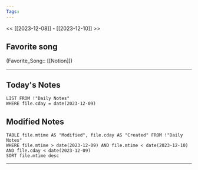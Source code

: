 ```yaml
---
Tags:
---
```

<< [[2023-12-08]] - [[2023-12-10]] >>
## Favorite song
(Favorite_Song:: [[Notion]])

___
## Today's Notes
```dataview
LIST FROM !"Daily Notes"
WHERE file.cday = date(2023-12-09)
```
## Modified Notes
```dataview
TABLE file.mtime AS "Modified", file.cday AS "Created" FROM !"Daily Notes" 
WHERE file.mtime > date(2023-12-09) AND file.mtime < date(2023-12-10) AND file.cday < date(2023-12-09)
SORT file.mtime desc
```
___
